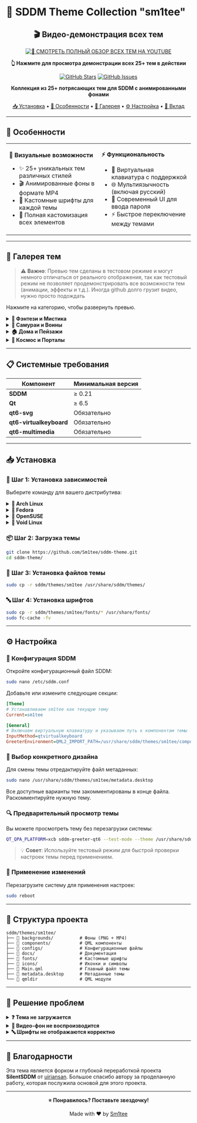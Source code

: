 # 🎨 SDDM Theme Collection "sm1tee"

<div align="center">

## 🎬 Видео-демонстрация всех тем
[![🎥 СМОТРЕТЬ ПОЛНЫЙ ОБЗОР ВСЕХ ТЕМ НА YOUTUBE](https://img.youtube.com/vi/fQhZ7fL-WQc/hqdefault.jpg?1)](https://youtu.be/fQhZ7fL-WQc)

**👆 Нажмите для просмотра демонстрации всех 25+ тем в действии**

[![GitHub Stars](https://img.shields.io/github/stars/Sm1tee/sddm-theme?style=for-the-badge&logo=github&color=gold)](https://github.com/Sm1tee/sddm-theme/stargazers)
[![GitHub Issues](https://img.shields.io/github/issues/Sm1tee/sddm-theme?style=for-the-badge&logo=github&color=red)](https://github.com/Sm1tee/sddm-theme/issues)


**Коллекция из 25+ потрясающих тем для SDDM с анимированными фонами**

[📥 Установка](#-установка) • [🎯 Особенности](#-особенности) • [🎨 Галерея](#-галерея-тем) • [⚙️ Настройка](#-настройка) • [🤝 Вклад](#-благодарности)

</div>

---

## 🎯 Особенности

<table>
<tr>
<td width="50%">

**🎨 Визуальные возможности**
- ✨ 25+ уникальных тем различных стилей
- 🎬 Анимированные фоны в формате MP4
- 🎨 Кастомные шрифты для каждой темы
- 🔧 Полная кастомизация всех элементов

</td>
<td width="50%">

**⚡ Функциональность**
- 📱 Виртуальная клавиатура с поддержкой
- 🌐 Мультиязычность (включая русский)
- 🔐 Современный UI для ввода пароля
- ⚡ Быстрое переключение между темами

</td>
</tr>
</table>

---

## 🎨 Галерея тем

> ⚠️ **Важно**: Превью тем сделаны в тестовом режиме и могут немного отличаться от реального отображения, так как тестовый режим не позволяет продемонстрировать все возможности тем (анимации, эффекты и т.д.). Иногда github долго грузит видео, нужно просто подождать

Нажмите на категорию, чтобы развернуть превью.

<details>
<summary><strong>👹 Фэнтези и Мистика</strong></summary>

https://github.com/user-attachments/assets/22cbd624-5613-4de8-8054-285813db416a

https://github.com/user-attachments/assets/4770a350-65bd-431d-9798-8cb8cc87b2bd

https://github.com/user-attachments/assets/e405a60e-1c20-4d32-b85c-f96da0eb8c11

https://github.com/user-attachments/assets/a4674635-86ad-4844-ab32-77484f60fd3b

https://github.com/user-attachments/assets/d202ed36-ea47-43b5-9d60-cfd3df358799

https://github.com/user-attachments/assets/200b4a74-9f40-4c81-9ec9-46c6b3249e88

</details>

<details>
<summary><strong>🏯 Самураи и Воины</strong></summary>

https://github.com/user-attachments/assets/1acfe0c1-7499-4452-b0a4-f0c656180c3d

https://github.com/user-attachments/assets/e538d4a6-9f80-4604-8522-69af2176a3b5

https://github.com/user-attachments/assets/dd5f2816-f742-4ca0-a293-7d00e36c3fb2

https://github.com/user-attachments/assets/5a96860b-d09b-4166-a485-e700ab7f25db

https://github.com/user-attachments/assets/1eb48fae-f788-485c-a248-23f31884980f

https://github.com/user-attachments/assets/d78a40c4-e71a-4b76-a187-f88568a2f1d7

https://github.com/user-attachments/assets/7490e502-25b7-4913-adaa-caa9360c2e13

</details>

<details>
<summary><strong>🏠 Дома и Пейзажи</strong></summary>

https://github.com/user-attachments/assets/2852a37c-9590-40b9-962f-0a991493d3b4

https://github.com/user-attachments/assets/de175bd4-8b51-4e5c-a735-96b9a6e7ab47

https://github.com/user-attachments/assets/d276a582-5c7b-4995-8de5-4a78edac2871

https://github.com/user-attachments/assets/cb97e9f5-8476-4bd3-8b23-cd2a08b11193

https://github.com/user-attachments/assets/5274ca38-21e4-480c-9c70-37bc13c3364d

https://github.com/user-attachments/assets/e50d03e4-972e-41e7-bb6e-89c28edda27c

https://github.com/user-attachments/assets/6e3aae70-e433-418d-8b6d-2d6a633dec2f

https://github.com/user-attachments/assets/51bf265d-67bd-4cb6-8f30-35d2956763ba

https://github.com/user-attachments/assets/1887aac2-ceed-44e4-8f89-55a4834aae56

</details>

<details>
<summary><strong>🌌 Космос и Порталы</strong></summary>

https://github.com/user-attachments/assets/dab32b73-d15a-4b34-9d4b-73bc7c15ee67

https://github.com/user-attachments/assets/a06c798e-3c3c-4cfe-b9c0-554055346d08

https://github.com/user-attachments/assets/4479f241-8260-4cf7-ab21-7bdb7d7d86e3

https://github.com/user-attachments/assets/bc6c5042-1155-47ce-9003-86ba916bc2d6

</details>

---

## 📋 Системные требования

| Компонент | Минимальная версия |
|-----------|-------------------|
| **SDDM** | ≥ 0.21 |
| **Qt** | ≥ 6.5 |
| **qt6-svg** | Обязательно |
| **qt6-virtualkeyboard** | Обязательно |
| **qt6-multimedia** | Обязательно |

---

## 📥 Установка

### 🔧 Шаг 1: Установка зависимостей

Выберите команду для вашего дистрибутива:

<details>
<summary><strong>🐧 Arch Linux</strong></summary>

```bash
sudo pacman -S --needed sddm qt6-svg qt6-virtualkeyboard qt6-multimedia-ffmpeg
```
</details>

<details>
<summary><strong>🔵 Fedora</strong></summary>

```bash
sudo dnf install sddm qt6-qtsvg qt6-qtvirtualkeyboard qt6-qtmultimedia
```
</details>

<details>
<summary><strong>🦎 OpenSUSE</strong></summary>

```bash
sudo zypper install sddm-qt6 libQt6Svg6 qt6-virtualkeyboard qt6-virtualkeyboard-imports qt6-multimedia qt6-multimedia-imports
```
</details>

<details>
<summary><strong>🌊 Void Linux</strong></summary>

```bash
sudo xbps-install sddm qt6-svg qt6-virtualkeyboard qt6-multimedia
```
</details>

### 📦 Шаг 2: Загрузка темы

```bash
git clone https://github.com/Sm1tee/sddm-theme.git
cd sddm-theme/
```

### 📂 Шаг 3: Установка файлов темы

```bash
sudo cp -r sddm/themes/sm1tee /usr/share/sddm/themes/
```

### 🔤 Шаг 4: Установка шрифтов

```bash
sudo cp -r sddm/themes/sm1tee/fonts/* /usr/share/fonts/
sudo fc-cache -fv
```

---

## ⚙️ Настройка

### 🔧 Конфигурация SDDM

Откройте конфигурационный файл SDDM:

```bash
sudo nano /etc/sddm.conf
```

Добавьте или измените следующие секции:

```ini
[Theme]
# Устанавливаем sm1tee как текущую тему
Current=sm1tee

[General]
# Включаем виртуальную клавиатуру и указываем путь к компонентам темы
InputMethod=qtvirtualkeyboard
GreeterEnvironment=QML2_IMPORT_PATH=/usr/share/sddm/themes/sm1tee/components/,QT_IM_MODULE=qtvirtualkeyboard
```

### 🎨 Выбор конкретного дизайна

Для смены темы отредактируйте файл метаданных:

```bash
sudo nano /usr/share/sddm/themes/sm1tee/metadata.desktop
```

Все доступные варианты тем закомментированы в конце файла. Раскомментируйте нужную тему.

### 🔍 Предварительный просмотр темы

Вы можете просмотреть тему без перезагрузки системы:

```bash
QT_QPA_PLATFORM=xcb sddm-greeter-qt6 --test-mode --theme /usr/share/sddm/themes/sm1tee
```

> 💡 **Совет**: Используйте тестовый режим для быстрой проверки настроек темы перед применением.

### 🔄 Применение изменений

Перезагрузите систему для применения настроек:

```bash
sudo reboot
```

---

## 📁 Структура проекта

```
sddm/themes/sm1tee/
├── 📁 backgrounds/          # Фоны (PNG + MP4)
├── 📁 components/           # QML компоненты
├── 📁 configs/              # Конфигурационные файлы
├── 📁 docs/                 # Документация
├── 📁 fonts/                # Кастомные шрифты
├── 📁 icons/                # Иконки и символы
├── 📄 Main.qml              # Главный файл темы
├── 📄 metadata.desktop      # Метаданные темы
└── 📄 qmldir                # QML модули
```

---

## 🐛 Решение проблем

<details>
<summary><strong>❓ Тема не загружается</strong></summary>

1. Убедитесь, что все зависимости установлены
2. Проверьте права доступа к папке темы: `sudo chmod -R 755 /usr/share/sddm/themes/sm1tee`
3. Проверьте конфигурацию SDDM: `sudo sddm --test-mode --theme /usr/share/sddm/themes/sm1tee`
</details>

<details>
<summary><strong>🎥 Видео-фон не воспроизводится</strong></summary>

1. Убедитесь, что установлен `qt6-multimedia`
2. Проверьте наличие кодеков для MP4
3. Попробуйте другую тему с статичным фоном
</details>

<details>
<summary><strong>🔤 Шрифты не отображаются корректно</strong></summary>

1. Убедитесь, что шрифты установлены: `sudo cp -r sddm/themes/sm1tee/fonts/* /usr/share/fonts/`
2. Обновите кэш шрифтов: `sudo fc-cache -fv`
3. Проверьте доступные шрифты: `fc-list | grep -i sm1tee`
</details>

---

## 🙏 Благодарности

Эта тема является форком и глубокой переработкой проекта **SilentSDDM** от [uiriansan](https://github.com/uiriansan). Большое спасибо автору за проделанную работу, которая послужила основой для этого проекта.

---

<div align="center">

**⭐ Понравилось? Поставьте звездочку!**

Made with ❤️ by [Sm1tee](https://github.com/Sm1tee)

</div>
